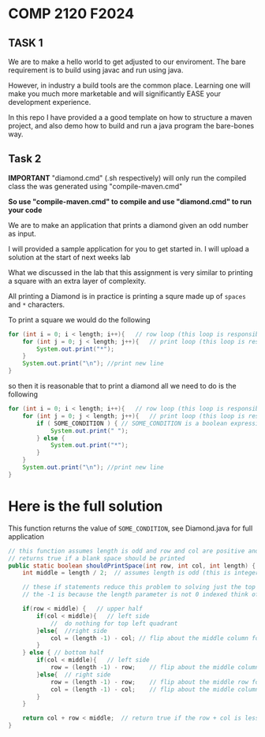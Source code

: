 # COMP 2120 F2024

## TASK 1

We are to make a hello world to get adjusted to our enviroment. The bare requirement is to build using javac and run using java.

However, in industry a build tools are the common place. Learning one will make you much more marketable and will significantly EASE your development experience.

In this repo I have provided a a good template on how to structure a maven project, and also demo how to build and run a java program the bare-bones way.


## Task 2

**IMPORTANT**
"diamond.cmd" (.sh respectively) will only run the compiled class the was generated using "compile-maven.cmd"

**So use "compile-maven.cmd" to compile and use "diamond.cmd" to run your code**

We are to make an application that prints a diamond given an odd number as input.

I will provided a sample application for you to get started in. I will upload a solution at the start of next weeks lab

What we discussed in the lab that this assignment is very similar to printing a square with an extra layer of complexity.

All printing a Diamond is in practice is printing a squre made up of `spaces` and `*` characters.

To print a square we would do the following

```java
for (int i = 0; i < length; i++){	// row loop (this loop is responsible for printing a row each iteration)
	for (int j = 0; j < length; j++){	// print loop (this loop is responsible for printing a character each iteration)
		System.out.print("*");
	}
	System.out.print("\n");	//print new line
}
```

so then it is reasonable that to print a diamond all we need to do is the following

```java
for (int i = 0; i < length; i++){	// row loop (this loop is responsible for printing a row each iteration)
	for (int j = 0; j < length; j++){	// print loop (this loop is responsible for printing a character each iteration)
		if ( SOME_CONDITION ) {	// SOME_CONDITION is a boolean expression that you need to figure out
			System.out.print(" ");
		} else {
			System.out.print("*");
		}
	}
	System.out.print("\n");	//print new line
}
```

# Here is the full solution

This function returns the value of `SOME_CONDITION`, see Diamond.java for full application

```java
// this function assumes length is odd and row and col are positive and less than length
// returns true if a blank space should be printed
public static boolean shouldPrintSpace(int row, int col, int length) {
	int middle = length / 2;  // assumes length is odd (this is integer division)

	// these if statements reduce this problem to solving just the top left quadrant
	// the -1 is because the length parameter is not 0 indexed think of it like a unit conversion

	if(row < middle) {   // upper half
		if(col < middle){   // left side
			//  do nothing for top left quadrant
		}else{	//right side
			col = (length -1) - col; // flip about the middle column for top right quadrant
		}   
	} else { // bottom half
		if(col < middle){   // left side
			row = (length -1) - row; 	// flip about the middle column for bottom left quadrant
		}else{	// right side
			row = (length -1) - row;	// flip about the middle row for bottom right quadrant
			col = (length -1) - col;  	// flip about the middle column for bottom right quadrant
		}   
	}

	return col + row < middle;  // return true if the row + col is less than middle
}
```
